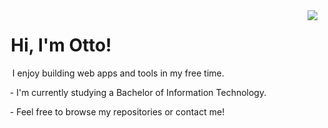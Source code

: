 <img align="right"  src="https://github.com/ottohellwig/ottohellwig/assets/105997582/6a0ddfc6-6c28-46f4-abd7-427d9cb063aa">

<h1>
&nbsp; Hi, I'm Otto! 
</h1>

<p>
&nbsp; &nbsp; I enjoy building web apps and tools in my free time. 
  
&nbsp;&nbsp; - I'm currently studying a Bachelor of Information Technology.

&nbsp;&nbsp; - Feel free to browse my repositories or contact me!
</p>

